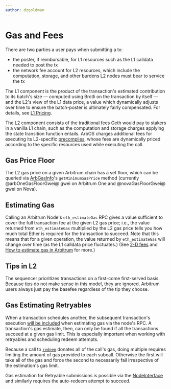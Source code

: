 ```yaml
---
author: dzgoldman
---
```


# Gas and Fees

There are two parties a user pays when submitting a tx:

- the poster, if reimbursable, for L1 resources such as the L1 calldata needed to post the tx
- the network fee account for L2 resources, which include the computation, storage, and other burdens L2 nodes must bear to service the tx

The L1 component is the product of the transaction's estimated contribution to its batch's size — computed using Brotli on the transaction by itself — and the L2's view of the L1 data price, a value which dynamically adjusts over time to ensure the batch-poster is ultimately fairly compensated. For details, see [L1 Pricing](/how-arbitrum-works/l1-gas-pricing.md).

The L2 component consists of the traditional fees Geth would pay to stakers in a vanilla L1 chain, such as the computation and storage charges applying the state transition function entails. ArbOS charges additional fees for executing its L2-specific [precompiles](/build-decentralized-apps/precompiles/01-overview.md), whose fees are dynamically priced according to the specific resources used while executing the call.

## Gas Price Floor

The L2 gas price on a given Arbitrum chain has a set floor, which can be queried via [ArbGasInfo](/build-decentralized-apps/precompiles/02-reference.md#arbgasinfo)'s `getMinimumGasPrice` method (currently @arbOneGasFloorGwei@ gwei on Arbitrum One and @novaGasFloorGwei@ gwei on Nova).

## Estimating Gas

Calling an Arbitrum Node's `eth_estimateGas` RPC gives a value sufficient to cover the full transaction fee at the given L2 gas price; i.e., the value returned from `eth_estimateGas` multiplied by the L2 gas price tells you how much total Ether is required for the transaction to succeed. Note that this means that for a given operation, the value returned by `eth_estimateGas` will change over time (as the L1 calldata price fluctuates.) (See [2-D fees](https://medium.com/offchainlabs/understanding-arbitrum-2-dimensional-fees-fd1d582596c9) and [How to estimate gas in Arbitrum](/build-decentralized-apps/02-how-to-estimate-gas.mdx) for more.)

## Tips in L2

The sequencer prioritizes transactions on a first-come first-served basis. Because tips do not make sense in this model, they are ignored. Arbitrum users always just pay the basefee regardless of the tip they choose.

## Gas Estimating Retryables

When a transaction schedules another, the subsequent transaction's execution [will be included][estimation_inclusion_link] when estimating gas via the node's RPC. A transaction's gas estimate, then, can only be found if all the transactions succeed at a given gas limit. This is especially important when working with retryables and scheduling redeem attempts.

Because a call to [`redeem`](/build-decentralized-apps/precompiles/02-reference.md#arbretryabletx) donates all of the call's gas, doing multiple requires limiting the amount of gas provided to each subcall. Otherwise the first will take all of the gas and force the second to necessarily fail irrespective of the estimation's gas limit.

Gas estimation for Retryable submissions is possible via the [NodeInterface](/build-decentralized-apps/nodeinterface/02-reference.mdx) and similarly requires the auto-redeem attempt to succeed.

[estimation_inclusion_link]: https://github.com/OffchainLabs/go-ethereum/blob/d52739e6d54f2ea06146fdc44947af3488b89082/internal/ethapi/api.go#L999
